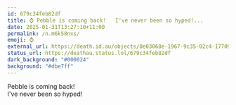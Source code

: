 ```yaml
---
id: 679c34feb82df
title: ⌚️ Pebble is coming back!   I've never been so hyped!...
date: 2025-01-31T13:27:10+11:00
permalink: /n.m6k58nxs/
emoji: ⌚️
external_url: https://death.id.au/objects/0e03068e-1967-9c35-02c4-177090946842
status_url: https://deathau.status.lol/679c34feb82df
dark_background: "#000024"
background: "#dbe7ff"
---
```


Pebble is coming back!  
I've never been so hyped!

